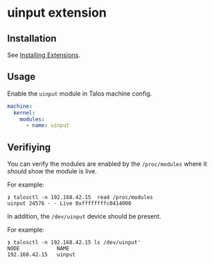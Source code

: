 # uinput extension

## Installation

See [Installing Extensions](https://github.com/siderolabs/extensions#installing-extensions).

## Usage

Enable the `uinput` module in Talos machine config.

```yaml
machine:
  kernel:
    modules:
      - name: uinput
```

## Verifiying

You can verify the modules are enabled by  the `/proc/modules` where it _should_ show the module is live.

For example:

```
❯ talosctl -n 192.168.42.15  read /proc/modules
uinput 24576 - - Live 0xffffffffc0414000
```

In addition, the `/dev/uinput` device should be present.

For example:

```
❯ talosctl -n 192.168.42.15 ls /dev/uinput'
NODE            NAME
192.168.42.15   uinput
```
